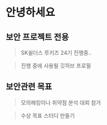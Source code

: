 # 안녕하세요

## 보안 프로젝트 전용
> SK쉴더스 루키즈 24기 진행중..

> 진행 중에 사용될 깃허브 프로필

## 보안관련 목표
> 모의해킹이나 취약점 분석 대회 참가

> 수상 목표 스터디 만들기
